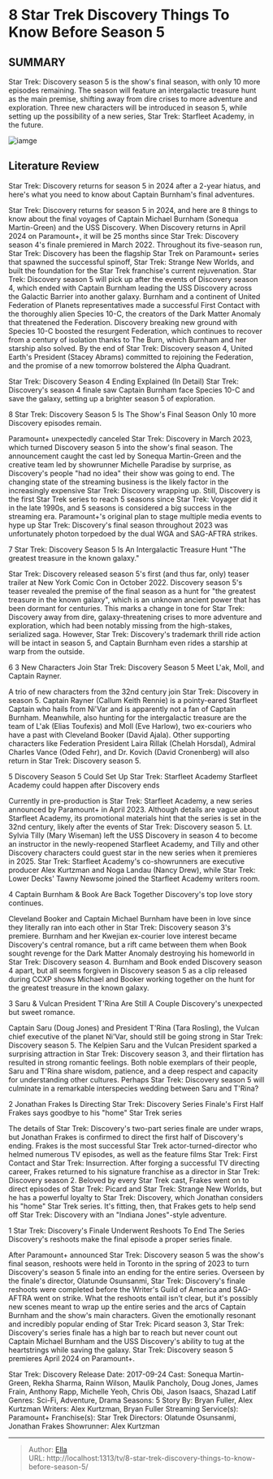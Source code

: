 # 8 Star Trek Discovery Things To Know Before Season 5


## SUMMARY 


 Star Trek: Discovery season 5 is the show&#39;s final season, with only 10 more episodes remaining. 
 The season will feature an intergalactic treasure hunt as the main premise, shifting away from dire crises to more adventure and exploration. 
 Three new characters will be introduced in season 5, while setting up the possibility of a new series, Star Trek: Starfleet Academy, in the future. 

![iamge](https://static1.srcdn.com/wordpress/wp-content/uploads/2023/12/10_st.jpg)

## Literature Review
Star Trek: Discovery returns for season 5 in 2024 after a 2-year hiatus, and here&#39;s what you need to know about Captain Burnham&#39;s final adventures.




Star Trek: Discovery returns for season 5 in 2024, and here are 8 things to know about the final voyages of Captain Michael Burnham (Sonequa Martin-Green) and the USS Discovery. When Discovery returns in April 2024 on Paramount&#43;, it will be 25 months since Star Trek: Discovery season 4&#39;s finale premiered in March 2022. Throughout its five-season run, Star Trek: Discovery has been the flagship Star Trek on Paramount&#43; series that spawned the successful spinoff, Star Trek: Strange New Worlds, and built the foundation for the Star Trek franchise&#39;s current rejuvenation.
Star Trek: Discovery season 5 will pick up after the events of Discovery season 4, which ended with Captain Burnham leading the USS Discovery across the Galactic Barrier into another galaxy. Burnham and a continent of United Federation of Planets representatives made a successful First Contact with the thoroughly alien Species 10-C, the creators of the Dark Matter Anomaly that threatened the Federation. Discovery breaking new ground with Species 10-C boosted the resurgent Federation, which continues to recover from a century of isolation thanks to The Burn, which Burnham and her starship also solved. By the end of Star Trek: Discovery season 4, United Earth&#39;s President (Stacey Abrams) committed to rejoining the Federation, and the promise of a new tomorrow bolstered the Alpha Quadrant.
            

 Star Trek: Discovery Season 4 Ending Explained (In Detail) 
Star Trek: Discovery&#39;s season 4 finale saw Captain Burnham face Species 10-C and save the galaxy, setting up a brighter season 5 of exploration.





 8  Star Trek: Discovery Season 5 Is The Show&#39;s Final Season 
Only 10 more Discovery episodes remain.
        

Paramount&#43; unexpectedly canceled Star Trek: Discovery in March 2023, which turned Discovery season 5 into the show&#39;s final season. The announcement caught the cast led by Sonequa Martin-Green and the creative team led by showrunner Michelle Paradise by surprise, as Discovery&#39;s people &#34;had no idea&#34; their show was going to end. The changing state of the streaming business is the likely factor in the increasingly expensive Star Trek: Discovery wrapping up. Still, Discovery is the first Star Trek series to reach 5 seasons since Star Trek: Voyager did it in the late 1990s, and 5 seasons is considered a big success in the streaming era.
Paramount&#43;&#39;s original plan to stage multiple media events to hype up Star Trek: Discovery&#39;s final season throughout 2023 was unfortunately photon torpedoed by the dual WGA and SAG-AFTRA strikes. 






 7  Star Trek: Discovery Season 5 Is An Intergalactic Treasure Hunt 
&#34;The greatest treasure in the known galaxy.&#34;



Star Trek: Discovery released season 5&#39;s first (and thus far, only) teaser trailer at New York Comic Con in October 2022. Discovery season 5&#39;s teaser revealed the premise of the final season as a hunt for &#34;the greatest treasure in the known galaxy&#34;, which is an unknown ancient power that has been dormant for centuries. This marks a change in tone for Star Trek: Discovery away from dire, galaxy-threatening crises to more adventure and exploration, which had been notably missing from the high-stakes, serialized saga. However, Star Trek: Discovery&#39;s trademark thrill ride action will be intact in season 5, and Captain Burnham even rides a starship at warp from the outside.





 6  3 New Characters Join Star Trek: Discovery Season 5 
Meet L&#39;ak, Moll, and Captain Rayner.



A trio of new characters from the 32nd century join Star Trek: Discovery in season 5. Captain Rayner (Callum Keith Rennie) is a pointy-eared Starfleet Captain who hails from Ni&#39;Var and is apparently not a fan of Captain Burnham. Meanwhile, also hunting for the intergalactic treasure are the team of L&#39;ak (Elias Toufexis) and Moll (Eve Harlow), two ex-couriers who have a past with Cleveland Booker (David Ajala). Other supporting characters like Federation President Laira Rillak (Chelah Horsdal), Admiral Charles Vance (Oded Fehr), and Dr. Kovich (David Cronenberg) will also return in Star Trek: Discovery season 5.





 5  Discovery Season 5 Could Set Up Star Trek: Starfleet Academy 
Starfleet Academy could happen after Discovery ends
        

Currently in pre-production is Star Trek: Starfleet Academy, a new series announced by Paramount&#43; in April 2023. Although details are vague about Starfleet Academy, its promotional materials hint that the series is set in the 32nd century, likely after the events of Star Trek: Discovery season 5. Lt. Sylvia Tilly (Mary Wiseman) left the USS Discovery in season 4 to become an instructor in the newly-reopened Starfleet Academy, and Tilly and other Discovery characters could guest star in the new series when it premieres in 2025.
Star Trek: Starfleet Academy&#39;s co-showrunners are executive producer Alex Kurtzman and Noga Landau (Nancy Drew), while Star Trek: Lower Decks&#39; Tawny Newsome joined the Starfleet Academy writers room. 






 4  Captain Burnham &amp; Book Are Back Together 
Discovery&#39;s top love story continues.





Cleveland Booker and Captain Michael Burnham have been in love since they literally ran into each other in Star Trek: Discovery season 3&#39;s premiere. Burnham and her Kwejian ex-courier love interest became Discovery&#39;s central romance, but a rift came between them when Book sought revenge for the Dark Matter Anomaly destroying his homeworld in Star Trek: Discovery season 4. Burnham and Book ended Discovery season 4 apart, but all seems forgiven in Discovery season 5 as a clip released during CCXP shows Michael and Booker working together on the hunt for the greatest treasure in the known galaxy.





 3  Saru &amp; Vulcan President T&#39;Rina Are Still A Couple 
Discovery&#39;s unexpected but sweet romance.
        

Captain Saru (Doug Jones) and President T&#39;Rina (Tara Rosling), the Vulcan chief executive of the planet Ni&#39;Var, should still be going strong in Star Trek: Discovery season 5. The Kelpien Saru and the Vulcan President sparked a surprising attraction in Star Trek: Discovery season 3, and their flirtation has resulted in strong romantic feelings. Both noble exemplars of their people, Saru and T&#39;Rina share wisdom, patience, and a deep respect and capacity for understanding other cultures. Perhaps Star Trek: Discovery season 5 will culminate in a remarkable interspecies wedding between Saru and T&#39;Rina?





 2  Jonathan Frakes Is Directing Star Trek: Discovery Series Finale&#39;s First Half 
Frakes says goodbye to his &#34;home&#34; Star Trek series
        

The details of Star Trek: Discovery&#39;s two-part series finale are under wraps, but Jonathan Frakes is confirmed to direct the first half of Discovery&#39;s ending. Frakes is the most successful Star Trek actor-turned-director who helmed numerous TV episodes, as well as the feature films Star Trek: First Contact and Star Trek: Insurrection. After forging a successful TV directing career, Frakes returned to his signature franchise as a director in Star Trek: Discovery season 2. Beloved by every Star Trek cast, Frakes went on to direct episodes of Star Trek: Picard and Star Trek: Strange New Worlds, but he has a powerful loyalty to Star Trek: Discovery, which Jonathan considers his &#34;home&#34; Star Trek series. It&#39;s fitting, then, that Frakes gets to help send off Star Trek: Discovery with an &#34;Indiana Jones&#34;-style adventure.





 1  Star Trek: Discovery&#39;s Finale Underwent Reshoots To End The Series 
Discovery&#39;s reshoots make the final episode a proper series finale.
        

After Paramount&#43; announced Star Trek: Discovery season 5 was the show&#39;s final season, reshoots were held in Toronto in the spring of 2023 to turn Discovery&#39;s season 5 finale into an ending for the entire series. Overseen by the finale&#39;s director, Olatunde Osunsanmi, Star Trek: Discovery&#39;s finale reshoots were completed before the Writer&#39;s Guild of America and SAG-AFTRA went on strike. What the reshoots entail isn&#39;t clear, but it&#39;s possibly new scenes meant to wrap up the entire series and the arcs of Captain Burnham and the show&#39;s main characters. Given the emotionally resonant and incredibly popular ending of Star Trek: Picard season 3, Star Trek: Discovery&#39;s series finale has a high bar to reach but never count out Captain Michael Burnham and the USS Discovery&#39;s ability to tug at the heartstrings while saving the galaxy.
Star Trek: Discovery season 5 premieres April 2024 on Paramount&#43;. 


Star Trek: Discovery   Release Date:   2017-09-24    Cast:   Sonequa Martin-Green, Rekha Sharma, Rainn Wilson, Maulik Pancholy, Doug Jones, James Frain, Anthony Rapp, Michelle Yeoh, Chris Obi, Jason Isaacs, Shazad Latif    Genres:    Sci-Fi, Adventure, Drama    Seasons:   5    Story By:   Bryan Fuller, Alex Kurtzman    Writers:   Alex Kurtzman, Bryan Fuller    Streaming Service(s):   Paramount&#43;    Franchise(s):   Star Trek    Directors:   Olatunde Osunsanmi, Jonathan Frakes    Showrunner:   Alex Kurtzman      

---

> Author: [Ella](https://instagram.hk.cn/)  
> URL: http://localhost:1313/tv/8-star-trek-discovery-things-to-know-before-season-5/  

